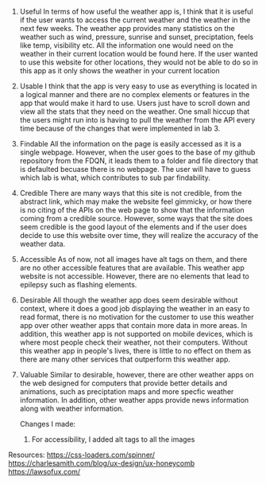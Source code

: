 1. Useful
   In terms of how useful the weather app is, I think that it is useful if the user wants to access the current weather and the weather in the next few weeks. The weather app provides many statistics on the weather such as wind, pressure, sunrise and sunset, preciptation, feels like temp, visibility etc. All the information one would need on the weather in their current location would be found here. If the user wanted to use this website for other locations, they would not be able to do so in this app as it only shows the weather in your current location
2. Usable
   I think that the app is very easy to use as everything is located in a logical manner and there are no complex elements or features in the app that would make it hard to use. Users just have to scroll down and view all the stats that they need on the weather. One small hiccup that the users might run into is having to pull the weather from the API every time because of the changes that were implemented in lab 3.
3. Findable
   All the information on the page is easily accessed as it is a single webpage. However, when the user goes to the base of my github repository from the FDQN, it leads them to a folder and file directory that is defaulted becuase there is no webpage. The user will have to guess which lab is what, which contributes to sub par findability.
4. Credible
   There are many ways that this site is not credible, from the abstract link, which may make the website feel gimmicky, or how there is no citing of the APIs on the web page to show that the information coming from a credible source. However, some ways that the site does seem credible is the good layout of the elements and if the user does decide to use this website over time, they will realize the accuracy of the weather data.
5. Accessible
   As of now, not all images have alt tags on them, and there are no other accessible features that are available. This weather app website is not accessible. However, there are no elements that lead to epilepsy such as flashing elements.
6. Desirable
   All though the weather app does seem desirable without context, where it does a good job displaying the weather in an easy to read format, there is no motivation for the customer to use this weather app over other weather apps that contain more data in more areas. In addition, this weather app is not supported on mobile devices, which is where most people check their weather, not their computers. Without this weather app in people's lives, there is little to no effect on them as there are many other services that outperform this weather app.
7. Valuable
   Similar to desirable, however, there are other weather apps on the web designed for computers that provide better details and animations, such as preciptation maps and more specfic weather information. In addition, other weather apps provide news information along with weather information.

   Changes I made:

   1. For accessibility, I added alt tags to all the images

Resources:
https://css-loaders.com/spinner/
https://charlesamith.com/blog/ux-design/ux-honeycomb
https://lawsofux.com/
